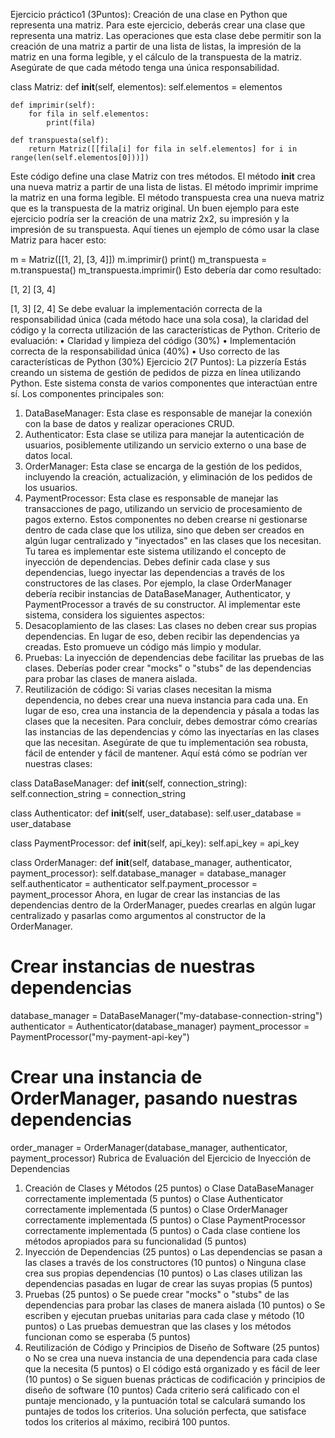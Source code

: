 Ejercicio práctico1 (3Puntos): Creación de una clase en Python que representa una matriz.
Para este ejercicio, deberás crear una clase que representa una matriz. Las operaciones que esta clase debe permitir son la creación de una matriz a partir de una lista de listas, la impresión de la matriz en una forma legible, y el cálculo de la transpuesta de la matriz. Asegúrate de que cada método tenga una única responsabilidad.

class Matriz:
    def __init__(self, elementos):
        self.elementos = elementos

    def imprimir(self):
        for fila in self.elementos:
            print(fila)

    def transpuesta(self):
        return Matriz([[fila[i] for fila in self.elementos] for i in range(len(self.elementos[0]))])
Este código define una clase Matriz con tres métodos. El método __init__ crea una nueva matriz a partir de una lista de listas. El método imprimir imprime la matriz en una forma legible. El método transpuesta crea una nueva matriz que es la transpuesta de la matriz original.
Un buen ejemplo para este ejercicio podría ser la creación de una matriz 2x2, su impresión y la impresión de su transpuesta. Aquí tienes un ejemplo de cómo usar la clase Matriz para hacer esto:

m = Matriz([[1, 2], [3, 4]])
m.imprimir()
print()
m_transpuesta = m.transpuesta()
m_transpuesta.imprimir()
Esto debería dar como resultado:

[1, 2]
[3, 4]

[1, 3]
[2, 4]
Se debe evaluar la implementación correcta de la responsabilidad única (cada método hace una sola cosa), la claridad del código y la correcta utilización de las características de Python.
Criterio de evaluación:
•	Claridad y limpieza del código (30%)
•	Implementación correcta de la responsabilidad única (40%)
•	Uso correcto de las características de Python (30%)
Ejercicio 2(7 Puntos): La pizzería
Estás creando un sistema de gestión de pedidos de pizza en línea utilizando Python. Este sistema consta de varios componentes que interactúan entre sí. Los componentes principales son:
1.	DataBaseManager: Esta clase es responsable de manejar la conexión con la base de datos y realizar operaciones CRUD.
2.	Authenticator: Esta clase se utiliza para manejar la autenticación de usuarios, posiblemente utilizando un servicio externo o una base de datos local.
3.	OrderManager: Esta clase se encarga de la gestión de los pedidos, incluyendo la creación, actualización, y eliminación de los pedidos de los usuarios.
4.	PaymentProcessor: Esta clase es responsable de manejar las transacciones de pago, utilizando un servicio de procesamiento de pagos externo.
Estos componentes no deben crearse ni gestionarse dentro de cada clase que los utiliza, sino que deben ser creados en algún lugar centralizado y "inyectados" en las clases que los necesitan.
Tu tarea es implementar este sistema utilizando el concepto de inyección de dependencias. Debes definir cada clase y sus dependencias, luego inyectar las dependencias a través de los constructores de las clases. Por ejemplo, la clase OrderManager debería recibir instancias de DataBaseManager, Authenticator, y PaymentProcessor a través de su constructor.
Al implementar este sistema, considera los siguientes aspectos:
1.	Desacoplamiento de las clases: Las clases no deben crear sus propias dependencias. En lugar de eso, deben recibir las dependencias ya creadas. Esto promueve un código más limpio y modular.
2.	Pruebas: La inyección de dependencias debe facilitar las pruebas de las clases. Deberías poder crear "mocks" o "stubs" de las dependencias para probar las clases de manera aislada.
3.	Reutilización de código: Si varias clases necesitan la misma dependencia, no debes crear una nueva instancia para cada una. En lugar de eso, crea una instancia de la dependencia y pásala a todas las clases que la necesiten.
Para concluir, debes demostrar cómo crearías las instancias de las dependencias y cómo las inyectarías en las clases que las necesitan. Asegúrate de que tu implementación sea robusta, fácil de entender y fácil de mantener.
Aquí está cómo se podrían ver nuestras clases:

class DataBaseManager:
    def __init__(self, connection_string):
        self.connection_string = connection_string

class Authenticator:
    def __init__(self, user_database):
        self.user_database = user_database

class PaymentProcessor:
    def __init__(self, api_key):
        self.api_key = api_key

class OrderManager:
    def __init__(self, database_manager, authenticator, payment_processor):
        self.database_manager = database_manager
        self.authenticator = authenticator
        self.payment_processor = payment_processor
Ahora, en lugar de crear las instancias de las dependencias dentro de la OrderManager, puedes crearlas en algún lugar centralizado y pasarlas como argumentos al constructor de la OrderManager.

# Crear instancias de nuestras dependencias
database_manager = DataBaseManager("my-database-connection-string")
authenticator = Authenticator(database_manager)
payment_processor = PaymentProcessor("my-payment-api-key")

# Crear una instancia de OrderManager, pasando nuestras dependencias
order_manager = OrderManager(database_manager, authenticator, payment_processor)
Rubrica de Evaluación del Ejercicio de Inyección de Dependencias
1.	Creación de Clases y Métodos (25 puntos)
o	Clase DataBaseManager correctamente implementada (5 puntos)
o	Clase Authenticator correctamente implementada (5 puntos)
o	Clase OrderManager correctamente implementada (5 puntos)
o	Clase PaymentProcessor correctamente implementada (5 puntos)
o	Cada clase contiene los métodos apropiados para su funcionalidad (5 puntos)
2.	Inyección de Dependencias (25 puntos)
o	Las dependencias se pasan a las clases a través de los constructores (10 puntos)
o	Ninguna clase crea sus propias dependencias (10 puntos)
o	Las clases utilizan las dependencias pasadas en lugar de crear las suyas propias (5 puntos)
3.	Pruebas (25 puntos)
o	Se puede crear "mocks" o "stubs" de las dependencias para probar las clases de manera aislada (10 puntos)
o	Se escriben y ejecutan pruebas unitarias para cada clase y método (10 puntos)
o	Las pruebas demuestran que las clases y los métodos funcionan como se esperaba (5 puntos)
4.	Reutilización de Código y Principios de Diseño de Software (25 puntos)
o	No se crea una nueva instancia de una dependencia para cada clase que la necesita (5 puntos)
o	El código está organizado y es fácil de leer (10 puntos)
o	Se siguen buenas prácticas de codificación y principios de diseño de software (10 puntos)
Cada criterio será calificado con el puntaje mencionado, y la puntuación total se calculará sumando los puntajes de todos los criterios. Una solución perfecta, que satisface todos los criterios al máximo, recibirá 100 puntos.

